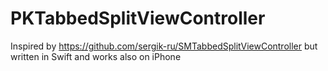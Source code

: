 # PKTabbedSplitViewController
Inspired by https://github.com/sergik-ru/SMTabbedSplitViewController but written in Swift and works also on iPhone
